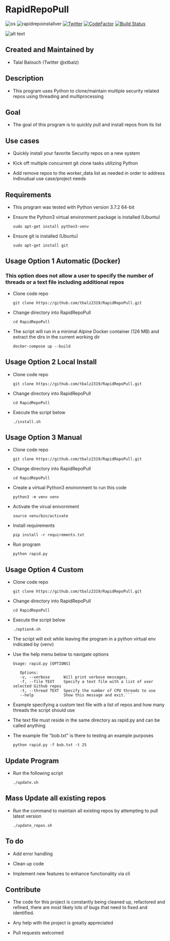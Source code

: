 # RapidRepoPull

![os](https://img.shields.io/badge/OS-Linux,%20macOS-yellow.svg)
![rapidrepoinstallver](https://img.shields.io/badge/version-2.1.3-red.svg)
[![Twitter](https://img.shields.io/badge/twitter-@xtbalz-blue.svg)](https://twitter.com/xtbalz)
[![CodeFactor](https://www.codefactor.io/repository/github/tbalz2319/rapidrepopull/badge)](https://www.codefactor.io/repository/github/tbalz2319/rapidrepopull)
[![Build Status](https://travis-ci.com/tbalz2319/RapidRepoPull.svg?token=QYYAGdpg1FpLiGsNAJgb&branch=master)](https://travis-ci.com/tbalz2319/RapidRepoPull)

![alt text](https://github.com/tbalz2319/RapidRepoPull/blob/master/rrp.png)

## Created and Maintained by

- Talal Balouch (Twitter @xtbalz)

## Description

- This program uses Python to clone/maintain multiple security related repos using threading and multiprocessing

## Goal

- The goal of this program is to quickly pull and install repos from its list

## Use cases

- Quickly install your favorite Security repos on a new system

- Kick off multiple concurrent git clone tasks utilizing Python

- Add remove repos to the worker_data list as needed in order to address indivudual use case/project needs

## Requirements

- This program was tested with Python version 3.7.2 64-bit

- Ensure the Python3 virtual environment package is installed (Ubuntu)

    ```sudo apt-get install python3-venv```

- Ensure git is installed (Ubuntu)

    ```sudo apt-get install git```

## Usage Option 1 Automatic (Docker)

### This option does not allow a user to specify the number of threads or a text file including additional repos

- Clone code repo

    ```git clone https://github.com/tbalz2319/RapidRepoPull.git```

- Change directory into RapidRepoPull

    ```cd RapidRepoPull```

- The script will run in a minimal Alpine Docker container (126 MB) and extract the dirs in the current working dir

    ```docker-compose up --build```

## Usage Option 2 Local Install

- Clone code repo

    ```git clone https://github.com/tbalz2319/RapidRepoPull.git```

- Change directory into RapidRepoPull

    ```cd RapidRepoPull```

- Execute the script below

    ```./install.sh```

## Usage Option 3 Manual

- Clone code repo

    ```git clone https://github.com/tbalz2319/RapidRepoPull.git```

- Change directory into RapidRepoPull

    ```cd RapidRepoPull```

- Create a virtual Python3 environment to run this code

    ```python3 -m venv venv```

- Activate the virual enivornment

    ```source venv/bin/activate```

- Install requirements

    ```pip install -r requirements.txt```

- Run program

    ```python rapid.py```

## Usage Option 4 Custom

- Clone code repo

    ```git clone https://github.com/tbalz2319/RapidRepoPull.git```

- Change directory into RapidRepoPull

    ```cd RapidRepoPull```

- Execute the script below

    ```./option4.sh```

- The script will exit while leaving the program in a python virtual env indicated by (venv)

- Use the help menu below to navigate options

    ```Usage: rapid.py [OPTIONS]```

    ```test
       Options:
       -v, --verbose      Will print verbose messages.
       -f, --file TEXT    Specify a text file with a list of user selected Github repos
       -t, --thread TEXT  Specify the number of CPU threads to use
       --help             Show this message and exit.```

- Example specifying a custom text file with a list of repos and how many threads the script should use

- The text file must reside in the same directory as rapid.py and can be called anything

- The example file "bob.txt" is there to testing an example purposes

    ```python rapid.py -f bob.txt -t 25```

## Update Program

- Run the following script

    ```./update.sh```

## Mass Update all existing repos

- Run the command to maintain all existing repos by attempting to pull latest version

    ```./update_repos.sh```

## To do

- Add error handling

- Clean up code

- Implement new features to enhance functionality via cli

## Contribute

- The code for this project is constantly being cleaned up, refactored and refined, there are most likely lots of
  bugs that need to fixed and identified.

- Any help with the project is greatly appreciated

- Pull requests welcomed
